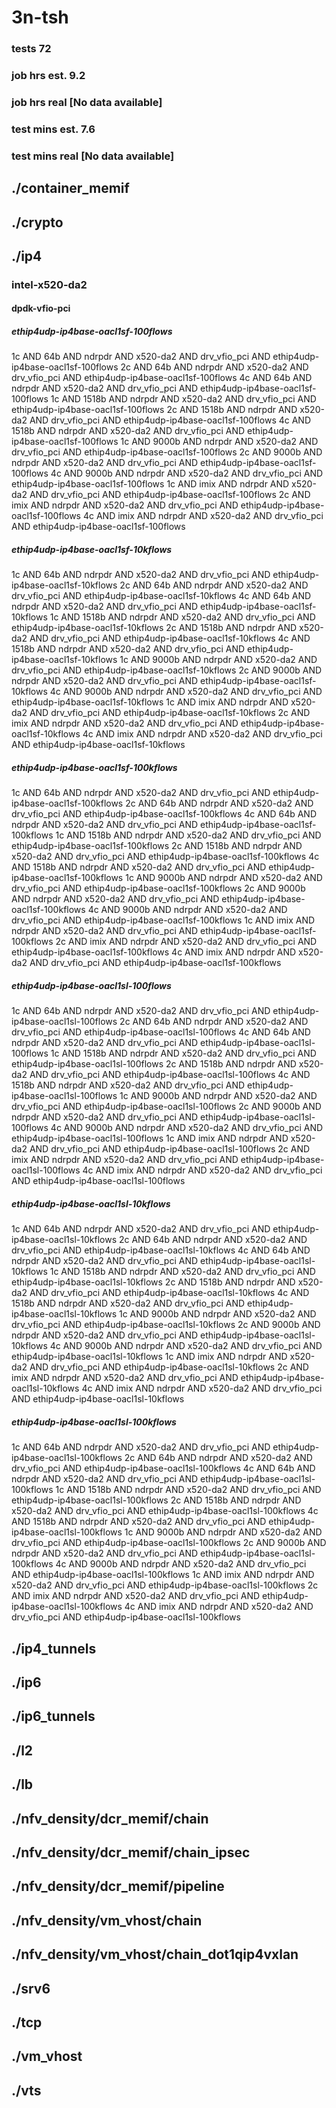 # 3n-tsh
### tests 72
### job hrs est. 9.2
### job hrs real [No data available]
### test mins est. 7.6
### test mins real [No data available]
## ./container_memif
## ./crypto
## ./ip4
### intel-x520-da2
#### dpdk-vfio-pci
##### ethip4udp-ip4base-oacl1sf-100flows
1c AND 64b AND ndrpdr AND x520-da2 AND drv_vfio_pci AND ethip4udp-ip4base-oacl1sf-100flows
2c AND 64b AND ndrpdr AND x520-da2 AND drv_vfio_pci AND ethip4udp-ip4base-oacl1sf-100flows
4c AND 64b AND ndrpdr AND x520-da2 AND drv_vfio_pci AND ethip4udp-ip4base-oacl1sf-100flows
1c AND 1518b AND ndrpdr AND x520-da2 AND drv_vfio_pci AND ethip4udp-ip4base-oacl1sf-100flows
2c AND 1518b AND ndrpdr AND x520-da2 AND drv_vfio_pci AND ethip4udp-ip4base-oacl1sf-100flows
4c AND 1518b AND ndrpdr AND x520-da2 AND drv_vfio_pci AND ethip4udp-ip4base-oacl1sf-100flows
1c AND 9000b AND ndrpdr AND x520-da2 AND drv_vfio_pci AND ethip4udp-ip4base-oacl1sf-100flows
2c AND 9000b AND ndrpdr AND x520-da2 AND drv_vfio_pci AND ethip4udp-ip4base-oacl1sf-100flows
4c AND 9000b AND ndrpdr AND x520-da2 AND drv_vfio_pci AND ethip4udp-ip4base-oacl1sf-100flows
1c AND imix AND ndrpdr AND x520-da2 AND drv_vfio_pci AND ethip4udp-ip4base-oacl1sf-100flows
2c AND imix AND ndrpdr AND x520-da2 AND drv_vfio_pci AND ethip4udp-ip4base-oacl1sf-100flows
4c AND imix AND ndrpdr AND x520-da2 AND drv_vfio_pci AND ethip4udp-ip4base-oacl1sf-100flows
##### ethip4udp-ip4base-oacl1sf-10kflows
1c AND 64b AND ndrpdr AND x520-da2 AND drv_vfio_pci AND ethip4udp-ip4base-oacl1sf-10kflows
2c AND 64b AND ndrpdr AND x520-da2 AND drv_vfio_pci AND ethip4udp-ip4base-oacl1sf-10kflows
4c AND 64b AND ndrpdr AND x520-da2 AND drv_vfio_pci AND ethip4udp-ip4base-oacl1sf-10kflows
1c AND 1518b AND ndrpdr AND x520-da2 AND drv_vfio_pci AND ethip4udp-ip4base-oacl1sf-10kflows
2c AND 1518b AND ndrpdr AND x520-da2 AND drv_vfio_pci AND ethip4udp-ip4base-oacl1sf-10kflows
4c AND 1518b AND ndrpdr AND x520-da2 AND drv_vfio_pci AND ethip4udp-ip4base-oacl1sf-10kflows
1c AND 9000b AND ndrpdr AND x520-da2 AND drv_vfio_pci AND ethip4udp-ip4base-oacl1sf-10kflows
2c AND 9000b AND ndrpdr AND x520-da2 AND drv_vfio_pci AND ethip4udp-ip4base-oacl1sf-10kflows
4c AND 9000b AND ndrpdr AND x520-da2 AND drv_vfio_pci AND ethip4udp-ip4base-oacl1sf-10kflows
1c AND imix AND ndrpdr AND x520-da2 AND drv_vfio_pci AND ethip4udp-ip4base-oacl1sf-10kflows
2c AND imix AND ndrpdr AND x520-da2 AND drv_vfio_pci AND ethip4udp-ip4base-oacl1sf-10kflows
4c AND imix AND ndrpdr AND x520-da2 AND drv_vfio_pci AND ethip4udp-ip4base-oacl1sf-10kflows
##### ethip4udp-ip4base-oacl1sf-100kflows
1c AND 64b AND ndrpdr AND x520-da2 AND drv_vfio_pci AND ethip4udp-ip4base-oacl1sf-100kflows
2c AND 64b AND ndrpdr AND x520-da2 AND drv_vfio_pci AND ethip4udp-ip4base-oacl1sf-100kflows
4c AND 64b AND ndrpdr AND x520-da2 AND drv_vfio_pci AND ethip4udp-ip4base-oacl1sf-100kflows
1c AND 1518b AND ndrpdr AND x520-da2 AND drv_vfio_pci AND ethip4udp-ip4base-oacl1sf-100kflows
2c AND 1518b AND ndrpdr AND x520-da2 AND drv_vfio_pci AND ethip4udp-ip4base-oacl1sf-100kflows
4c AND 1518b AND ndrpdr AND x520-da2 AND drv_vfio_pci AND ethip4udp-ip4base-oacl1sf-100kflows
1c AND 9000b AND ndrpdr AND x520-da2 AND drv_vfio_pci AND ethip4udp-ip4base-oacl1sf-100kflows
2c AND 9000b AND ndrpdr AND x520-da2 AND drv_vfio_pci AND ethip4udp-ip4base-oacl1sf-100kflows
4c AND 9000b AND ndrpdr AND x520-da2 AND drv_vfio_pci AND ethip4udp-ip4base-oacl1sf-100kflows
1c AND imix AND ndrpdr AND x520-da2 AND drv_vfio_pci AND ethip4udp-ip4base-oacl1sf-100kflows
2c AND imix AND ndrpdr AND x520-da2 AND drv_vfio_pci AND ethip4udp-ip4base-oacl1sf-100kflows
4c AND imix AND ndrpdr AND x520-da2 AND drv_vfio_pci AND ethip4udp-ip4base-oacl1sf-100kflows
##### ethip4udp-ip4base-oacl1sl-100flows
1c AND 64b AND ndrpdr AND x520-da2 AND drv_vfio_pci AND ethip4udp-ip4base-oacl1sl-100flows
2c AND 64b AND ndrpdr AND x520-da2 AND drv_vfio_pci AND ethip4udp-ip4base-oacl1sl-100flows
4c AND 64b AND ndrpdr AND x520-da2 AND drv_vfio_pci AND ethip4udp-ip4base-oacl1sl-100flows
1c AND 1518b AND ndrpdr AND x520-da2 AND drv_vfio_pci AND ethip4udp-ip4base-oacl1sl-100flows
2c AND 1518b AND ndrpdr AND x520-da2 AND drv_vfio_pci AND ethip4udp-ip4base-oacl1sl-100flows
4c AND 1518b AND ndrpdr AND x520-da2 AND drv_vfio_pci AND ethip4udp-ip4base-oacl1sl-100flows
1c AND 9000b AND ndrpdr AND x520-da2 AND drv_vfio_pci AND ethip4udp-ip4base-oacl1sl-100flows
2c AND 9000b AND ndrpdr AND x520-da2 AND drv_vfio_pci AND ethip4udp-ip4base-oacl1sl-100flows
4c AND 9000b AND ndrpdr AND x520-da2 AND drv_vfio_pci AND ethip4udp-ip4base-oacl1sl-100flows
1c AND imix AND ndrpdr AND x520-da2 AND drv_vfio_pci AND ethip4udp-ip4base-oacl1sl-100flows
2c AND imix AND ndrpdr AND x520-da2 AND drv_vfio_pci AND ethip4udp-ip4base-oacl1sl-100flows
4c AND imix AND ndrpdr AND x520-da2 AND drv_vfio_pci AND ethip4udp-ip4base-oacl1sl-100flows
##### ethip4udp-ip4base-oacl1sl-10kflows
1c AND 64b AND ndrpdr AND x520-da2 AND drv_vfio_pci AND ethip4udp-ip4base-oacl1sl-10kflows
2c AND 64b AND ndrpdr AND x520-da2 AND drv_vfio_pci AND ethip4udp-ip4base-oacl1sl-10kflows
4c AND 64b AND ndrpdr AND x520-da2 AND drv_vfio_pci AND ethip4udp-ip4base-oacl1sl-10kflows
1c AND 1518b AND ndrpdr AND x520-da2 AND drv_vfio_pci AND ethip4udp-ip4base-oacl1sl-10kflows
2c AND 1518b AND ndrpdr AND x520-da2 AND drv_vfio_pci AND ethip4udp-ip4base-oacl1sl-10kflows
4c AND 1518b AND ndrpdr AND x520-da2 AND drv_vfio_pci AND ethip4udp-ip4base-oacl1sl-10kflows
1c AND 9000b AND ndrpdr AND x520-da2 AND drv_vfio_pci AND ethip4udp-ip4base-oacl1sl-10kflows
2c AND 9000b AND ndrpdr AND x520-da2 AND drv_vfio_pci AND ethip4udp-ip4base-oacl1sl-10kflows
4c AND 9000b AND ndrpdr AND x520-da2 AND drv_vfio_pci AND ethip4udp-ip4base-oacl1sl-10kflows
1c AND imix AND ndrpdr AND x520-da2 AND drv_vfio_pci AND ethip4udp-ip4base-oacl1sl-10kflows
2c AND imix AND ndrpdr AND x520-da2 AND drv_vfio_pci AND ethip4udp-ip4base-oacl1sl-10kflows
4c AND imix AND ndrpdr AND x520-da2 AND drv_vfio_pci AND ethip4udp-ip4base-oacl1sl-10kflows
##### ethip4udp-ip4base-oacl1sl-100kflows
1c AND 64b AND ndrpdr AND x520-da2 AND drv_vfio_pci AND ethip4udp-ip4base-oacl1sl-100kflows
2c AND 64b AND ndrpdr AND x520-da2 AND drv_vfio_pci AND ethip4udp-ip4base-oacl1sl-100kflows
4c AND 64b AND ndrpdr AND x520-da2 AND drv_vfio_pci AND ethip4udp-ip4base-oacl1sl-100kflows
1c AND 1518b AND ndrpdr AND x520-da2 AND drv_vfio_pci AND ethip4udp-ip4base-oacl1sl-100kflows
2c AND 1518b AND ndrpdr AND x520-da2 AND drv_vfio_pci AND ethip4udp-ip4base-oacl1sl-100kflows
4c AND 1518b AND ndrpdr AND x520-da2 AND drv_vfio_pci AND ethip4udp-ip4base-oacl1sl-100kflows
1c AND 9000b AND ndrpdr AND x520-da2 AND drv_vfio_pci AND ethip4udp-ip4base-oacl1sl-100kflows
2c AND 9000b AND ndrpdr AND x520-da2 AND drv_vfio_pci AND ethip4udp-ip4base-oacl1sl-100kflows
4c AND 9000b AND ndrpdr AND x520-da2 AND drv_vfio_pci AND ethip4udp-ip4base-oacl1sl-100kflows
1c AND imix AND ndrpdr AND x520-da2 AND drv_vfio_pci AND ethip4udp-ip4base-oacl1sl-100kflows
2c AND imix AND ndrpdr AND x520-da2 AND drv_vfio_pci AND ethip4udp-ip4base-oacl1sl-100kflows
4c AND imix AND ndrpdr AND x520-da2 AND drv_vfio_pci AND ethip4udp-ip4base-oacl1sl-100kflows
## ./ip4_tunnels
## ./ip6
## ./ip6_tunnels
## ./l2
## ./lb
## ./nfv_density/dcr_memif/chain
## ./nfv_density/dcr_memif/chain_ipsec
## ./nfv_density/dcr_memif/pipeline
## ./nfv_density/vm_vhost/chain
## ./nfv_density/vm_vhost/chain_dot1qip4vxlan
## ./srv6
## ./tcp
## ./vm_vhost
## ./vts
